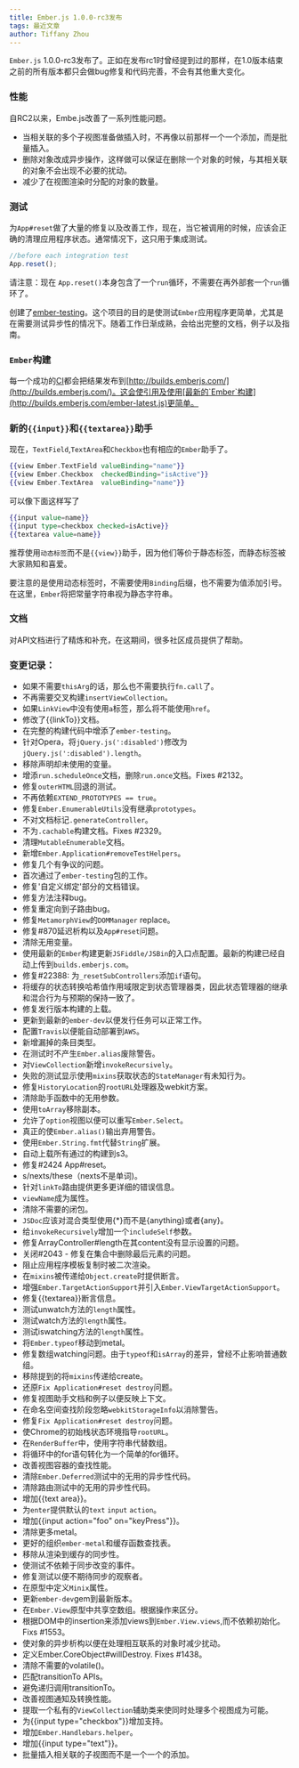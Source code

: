 ```yaml
---
title: Ember.js 1.0.0-rc3发布
tags: 最近文章
author: Tiffany Zhou
---
```


`Ember.js`
1.0.0-rc3发布了。正如在发布rc1时曾经提到过的那样，在1.0版本结束之前的所有版本都只会做bug修复和代码完善，不会有其他重大变化。

### 性能

自RC2以来，Embe.js改善了一系列性能问题。

* 当相关联的多个子视图准备做插入时，不再像以前那样一个一个添加，而是批量插入。
* 删除对象改成异步操作，这样做可以保证在删除一个对象的时候，与其相关联的对象不会出现不必要的扰动。
* 减少了在视图渲染时分配的对象的数量。

### 测试

为`App#reset`做了大量的修复以及改善工作，现在，当它被调用的时候，应该会正确的清理应用程序状态。通常情况下，这只用于集成测试。

```javascript
//before each integration test
App.reset();
```

请注意：现在
`App.reset()`本身包含了一个`run`循环，不需要在再外部套一个`run`循环了。

创建了[ember-testing](https://github.com/emberjs/ember.js/tree/master/packages/ember-testing)。这个项目的目的是使测试`Ember`应用程序更简单，尤其是在需要测试异步性的情况下。随着工作日渐成熟，会给出完整的文档，例子以及指南。

### `Ember`构建

每一个成功的[CI](https://travis-ci.org/emberjs/ember.js)都会把结果发布到[http://builds.emberjs.com/](http://builds.emberjs.com/)。这会使引用及使用[最新的`Ember`构建](http://builds.emberjs.com/ember-latest.js)更简单。

### 新的`{{input}}`和`{{textarea}}`助手

现在，`TextField`,`TextArea`和`Checkbox`也有相应的`Ember`助手了。

```handlebars
{{view Ember.TextField valueBinding="name"}}
{{view Ember.Checkbox  checkedBinding="isActive"}}
{{view Ember.TextArea  valueBinding="name"}}
```

可以像下面这样写了

```handlebars
{{input value=name}}
{{input type=checkbox checked=isActive}}
{{textarea value=name}}
```

推荐使用`动态标签`而不是`{{view}}`助手，因为他们等价于静态标签，而静态标签被大家熟知和喜爱。

要注意的是使用动态标签时，不需要使用`Binding`后缀，也不需要为值添加引号。在这里，`Ember`将把常量字符串视为静态字符串。


### 文档

对API文档进行了精炼和补充，在这期间，很多社区成员提供了帮助。


### 变更记录：

* 如果不需要`thisArg`的话，那么也不需要执行`fn.call`了。
* 不再需要交叉构建`insertViewCollection`。
* 如果`LinkView`中没有使用`a`标签，那么将不能使用`href`。
* 修改了{{linkTo}}文档。
* 在完整的构建代码中增添了`ember-testing`。
* 针对Opera，将`jQuery.js(':disabled')`修改为`jQuery.js(':disabled').length`。
* 移除声明却未使用的变量。
* 增添`run.scheduleOnce`文档，删除`run.once`文档。Fixes #2132。
* 修复`outerHTML`回退的测试。
* 不再依赖`EXTEND_PROTOTYPES == true`。
* 修复`Ember.EnumerableUtils`没有继承`prototypes`。
* 不对文档标记`.generateController`。
* 不为`.cachable`构建文档。Fixes #2329。
* 清理`MutableEnumerable`文档。
* 新增`Ember.Application#removeTestHelpers`。
* 修复几个有争议的问题。
* 首次通过了`ember-testing`包的工作。
* 修复'自定义绑定'部分的文档错误。
* 修复方法注释bug。
* 修复重定向到子路由bug。
* 修复`MetamorphView`的`DOMManager` replace。
* 修复#870延迟析构以及`App#reset`问题。
* 清除无用变量。
* 使用最新的`Ember`构建更新`JSFiddle/JSBin`的入口点配置。最新的构建已经自动上传到`builds.emberjs.com`。
* 修复#22388: 为`_resetSubControllers`添加`if`语句。
* 将缓存的状态转换哈希值作用域限定到状态管理器类，因此状态管理器的继承和混合行为与预期的保持一致了。
* 修复发行版本构建的上载。
* 更新到最新的`ember-dev`以便发行任务可以正常工作。
* 配置`Travis`以便能自动部署到`AWS`。
* 新增漏掉的条目类型。
* 在测试时不产生`Ember.alias`废除警告。
* 对`ViewCollection`新增`invokeRecursively`。
* 失败的测试显示使用`mixins`获取状态的`StateManager`有未知行为。
* 修复`HistoryLocation`的`rootURL`处理器及webkit方案。
* 清除助手函数中的无用参数。
* 使用`toArray`移除副本。
* 允许了`option`视图以便可以重写`Ember.Select`。
* 真正的使`Ember.alias()`输出弃用警告。
* 使用```Ember.String.fmt```代替`String`扩展。
* 自动上载所有通过的构建到s3。
* 修复#2424 App#reset。
* s/nexts/these（nexts不是单词)。
* 针对`linkTo`路由提供更多更详细的错误信息。
* `viewName`成为属性。
* 清除不需要的闭包。
* `JSDoc`应该对混合类型使用{*}而不是{anything}或者{any}。
* 给`invokeRecursively`增加一个`includeSelf`参数。
* 修复ArrayController#length在其content没有显示设置的问题。
* 关闭#2043 - 修复在集合中删除最后元素的问题。
* 阻止应用程序模板复制时被二次渲染。
* 在`mixins`被传递给`Object.create`时提供断言。
* 增强`Ember.TargetActionSupport`并引入`Ember.ViewTargetActionSupport`。
* 修复{{textarea}}断言信息。
* 测试unwatch方法的`length`属性。
* 测试watch方法的`length`属性。
* 测试iswatching方法的`length`属性。
* 将`Ember.typeof`移动到metal。
* 修复数组watching问题。由于`typeof`和`isArray`的差异，曾经不止影响普通数组。
* 移除提到的将`mixins`传递给create。
* 还原`Fix Application#reset destroy`问题。
* 修复视图助手文档和例子以便反映上下文。
* 在命名空间查找阶段忽略`webkitStorageInfo`以消除警告。
* 修复`Fix Application#reset destroy`问题。
* 使Chrome的初始栈状态环境指导`rootURL`。
* 在`RenderBuffer`中，使用字符串代替数组。
* 将循环中的for语句转化为一个简单的for循环。
* 改善视图容器的查找性能。
* 清除`Ember.Deferred`测试中的无用的异步性代码。
* 清除路由测试中的无用的异步性代码。
* 增加{{text area}}。
* 为`enter`提供默认的`text` `input` `action`。
* 增加{{input action="foo" on="keyPress"}}。
* 清除更多metal。
* 更好的组织`ember-metal`和缓存函数查找表。
* 移除从渲染到缓存的同步性。
* 使测试不依赖于同步改变的事件。
* 修复测试以便不期待同步的观察者。
* 在原型中定义`Minix`属性。
* 更新`ember-dev`gem到最新版本。
* 在`Ember.View`原型中共享空数组。根据操作来区分。
* 根据DOM中的insertion来添加views到`Ember.View.views`,而不依赖初始化。Fixs #1553。
* 使对象的异步析构以便在处理相互联系的对象时减少扰动。
* 定义Ember.CoreObject#willDestroy. Fixes #1438。
* 清除不需要的volatile()。
* 匹配transitionTo APIs。
* 避免递归调用transitionTo。
* 改善视图通知及转换性能。
* 提取一个私有的`ViewCollection`辅助类来使同时处理多个视图成为可能。
* 为{{input type="checkbox"}}增加支持。
* 增加`Ember.Handlebars.helper`。
* 增加{{input type="text"}}。
* 批量插入相关联的子视图而不是一个一个的添加。
